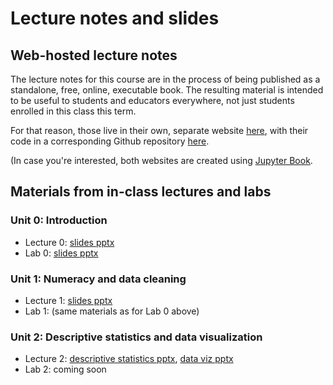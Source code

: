 # Lecture notes and slides
## Web-hosted lecture notes
The lecture notes for this course are in the process of being published as a standalone, free, online, executable book.  The resulting material is intended to be useful to students and educators everywhere, not just students enrolled in this class this term.

For that reason, those live in their own, separate website [here](https://spencerahill.github.io/stat-methods-book), with their code in a corresponding Github repository [here](https://github.com/spencerahill/stat-methods-book).

(In case you're interested, both websites are created using [Jupyter Book](https://jupyterbook.org/).

## Materials from in-class lectures and labs

### Unit 0: Introduction
- Lecture 0: [slides pptx](../slides/lecture-slides/25f-eas420_lec00_intro.pptx)
- Lab 0: [slides pptx](../slides/lab-slides/25f-eas420_lab00_python.pptx)

### Unit 1: Numeracy and data cleaning
- Lecture 1: [slides pptx](../slides/lecture-slides/25f-eas420_lec01_numeracy.pptx)
- Lab 1: (same materials as for Lab 0 above)

### Unit 2: Descriptive statistics and data visualization
- Lecture 2: [descriptive statistics pptx](../slides/lecture-slides/25f-eas420_lec02_desc-stats.pptx), [data viz pptx](../slides/lecture-slides/25f-eas420_lec02b_data-viz.pptx)
- Lab 2: coming soon

